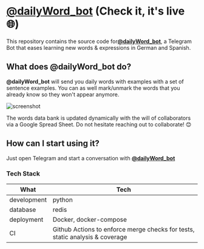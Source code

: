 # [@dailyWord_bot](https://telegram.me/dailyWord_bot) (Check it, it's live :globe_with_meridians:)
This repository contains the source code for[**@dailyWord_bot**](https://telegram.me/dailyWord_bot), a Telegram Bot that eases learning new words & expressions in German and Spanish.
## What does @dailyWord_bot do?
**@dailyWord_bot** will send you daily words with examples with a set of sentence examples. You can as well mark/unmark the words that you already know so they won't appear anymore.

![screenshot](https://user-images.githubusercontent.com/32899185/100937837-f65e3b00-34f3-11eb-87cd-803d6fefd932.png)

The words data bank is updated dynamically with the will of collaborators via a Google Spread Sheet. Do not hesitate reaching out to collaborate! :blush:


## How can I start using it?
Just open Telegram and start a conversation with [**@dailyWord_bot**](https://telegram.me/dailyWord_bot)

### Tech Stack
| What | Tech |
| ------ | ------ |
| development | python |
| database | redis |
| deployment | Docker, docker-compose |
| CI | Github Actions to enforce merge checks for tests, static analysis & coverage |


